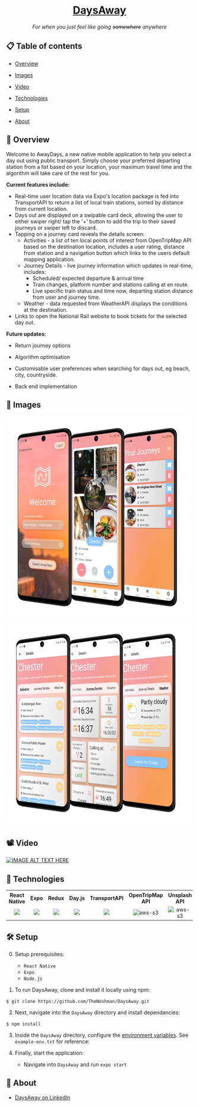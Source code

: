 <h1 align="center">
  <a href="#">
    DaysAway
  </a>
</h1>
<div align="center"> <i>For when you just feel like going <del>somewhere</del> anywhere</i></div>

## 📋 Table of contents

* [Overview](#-overview)

* [Images](#-images)

* [Video](#-video)

* [Technologies](#-technologies)

* [Setup](#-setup)

* [About](#-about)

  

## 🔭 Overview

Welcome to AwayDays, a new native mobile application to help you select a day out using public transport. Simply choose your preferred departing station from a list based on your location, your maximum travel time and the algorithm will take care of the rest for you. 

**Current features include:**

- Real-time user location data via Expo's location package is fed into TransportAPI to return a list of local train stations, sorted by distance from current location. 
- Days out are displayed on a swipable card deck, allowing the user to either swiper right/ tap the '+' button to add the trip to their saved journeys or swiper left to discard.
- Tapping on a journey card reveals the details screen:
  - Activities - a list of ten local points of interest from OpenTripMap API based on the destination location, includes a user rating, distance from station and a navigation button which links to the users default mapping application. 
  - Journey Details - live journey information which updates in real-time, includes:
    - Scheduled/ expected departure & arrival time
    - Train changes, platform number and stations calling at en route. 
    - Live specific train status and time now, departing station distance from user and journey time.
  - Weather - data requested from WeatherAPI displays the conditions at the destination. 
- Links to open the National Rail website to book tickets for the selected day out.

**Future updates:**

  - Return journey options
  - Algorithm optimisation
  - Customisable user preferences when searching for days out, eg beach, city, countryside. 

- Back end implementation


## 📸 Images
<div align="center">
<img src="https://github.com/TheNoshman/DaysAway/blob/main/assets/app-photos/firstthree.png?raw=true" height="550" />
<img src="https://github.com/TheNoshman/DaysAway/blob/main/assets/app-photos/secondthree.png?raw=true" height="550" />
</div>


## 📽️ Video
[![IMAGE ALT TEXT HERE](https://img.youtube.com/vi/YOUTUBE_VIDEO_ID_HERE/0.jpg)](https://www.youtube.com/watch?v=YOUTUBE_VIDEO_ID_HERE)

## 🤖 Technologies

<div align="center">
   <table>
  <tr>
    <th style="text-align:center, width:400px">React Native</th>
    <th style="text-align:center">Expo</th>
    <th style="text-align:center">Redux</th>
    <th style="text-align:center">Day.js</th>
    <th style="text-align:center">TransportAPI</th>
    <th style="text-align:center">OpenTripMap API</th>
    <th style="text-align:center">Unsplash API</th>
    <th style="text-align:center">weatherAPI</th>
  </tr>
  <tr>
    <td style="text-align:center"><img src="https://img.icons8.com/nolan/64/react-native.png" style="align-items:center"/> </td>
    <td style="text-align:center"><img src="https://img.icons8.com/ios-glyphs/50/000000/chevron-up.png"/></td>
    <td style="text-align:center"><img src="https://img.icons8.com/color/48/000000/redux.png"/></td>
    <td style="text-align:center"><img src="https://user-images.githubusercontent.com/17680888/39081119-3057bbe2-456e-11e8-862c-646133ad4b43.png"  width="100"></td>
     <td style="text-align:center"><img src="https://img.icons8.com/fluent/48/000000/up.png" width="50" > </td>
    <td style="text-align:center"><img src="https://opentripmap.io/img/small_logo.svg" alt="aws-s3" width="50"></td>
    <td style="text-align:center"><img src="https://unsplash-assets.imgix.net/marketing/press-symbol.svg?auto=format&fit=crop&q=60" alt="aws-s3" width="50"></td>
    <td style="text-align:center"><img src="https://cdn.weatherapi.com/v4/images/weatherapi_logo.png" alt="aws-s3" height="50" ></td>
  </tr>
</table> 
</div>

## 🛠️ Setup

0. Setup prerequisites:
   * `React Native`
   * `Expo`
   * `Node.js`

1. To run DaysAway, clone and install it locally using npm:

```
$ git clone https://github.com/TheNoshman/DaysAway.git
```

2. Next, navigate into the `DaysAway` directory and install dependancies:

```
$ npm install
```

3. Inside the `DaysAway` directory, configure the [environment variables](https://medium.com/chingu/an-introduction-to-environment-variables-and-how-to-use-them-f602f66d15fa). See `example-env.txt` for reference:
4. Finally, start the application:

   * Navigate into `DaysAway` and run `expo start`

     

## 📖 About

* [DaysAway on LinkedIn](https://www.linkedin.com/company/daysawayapp)
